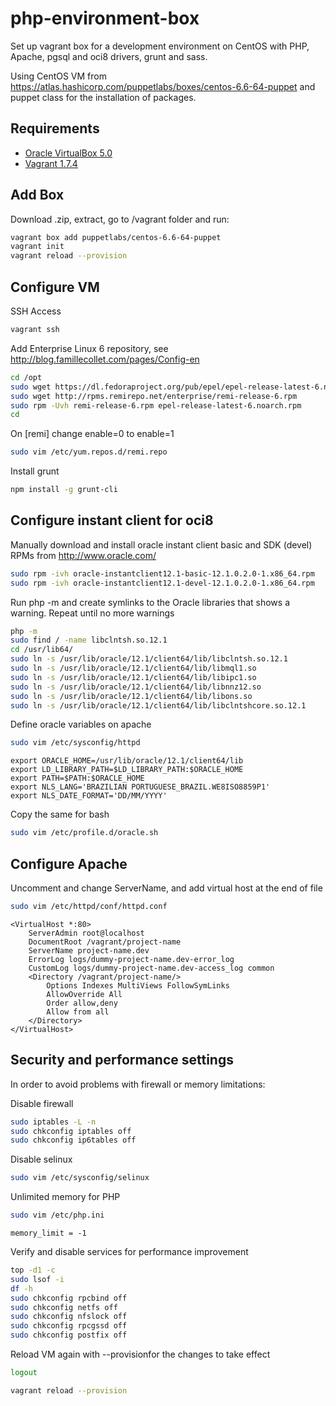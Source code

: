 php-environment-box
===================

Set up vagrant box for a development environment on CentOS with PHP, Apache, pgsql and oci8 drivers, grunt and sass.

Using CentOS VM from https://atlas.hashicorp.com/puppetlabs/boxes/centos-6.6-64-puppet and puppet class for the installation of packages.

Requirements
------------

* [Oracle VirtualBox 5.0](https://www.virtualbox.org/)
* [Vagrant 1.7.4](https://www.vagrantup.com/)

Add Box
-------

Download .zip, extract, go to /vagrant folder and run:
```bash
vagrant box add puppetlabs/centos-6.6-64-puppet
vagrant init
vagrant reload --provision
```

Configure VM
------------

SSH Access 
```bash
vagrant ssh
```

Add Enterprise Linux 6 repository, see http://blog.famillecollet.com/pages/Config-en
```bash
cd /opt
sudo wget https://dl.fedoraproject.org/pub/epel/epel-release-latest-6.noarch.rpm
sudo wget http://rpms.remirepo.net/enterprise/remi-release-6.rpm
sudo rpm -Uvh remi-release-6.rpm epel-release-latest-6.noarch.rpm
cd
```

On [remi] change enable=0 to enable=1
```bash
sudo vim /etc/yum.repos.d/remi.repo
```

Install grunt
```bash
npm install -g grunt-cli
```

Configure instant client for oci8
---------------------------------

Manually download and install oracle instant client basic and SDK (devel) RPMs from http://www.oracle.com/
```bash
sudo rpm -ivh oracle-instantclient12.1-basic-12.1.0.2.0-1.x86_64.rpm
sudo rpm -ivh oracle-instantclient12.1-devel-12.1.0.2.0-1.x86_64.rpm
```

Run php -m and create symlinks to the Oracle libraries that shows a warning. Repeat until no more warnings
```bash
php -m
sudo find / -name libclntsh.so.12.1
cd /usr/lib64/
sudo ln -s /usr/lib/oracle/12.1/client64/lib/libclntsh.so.12.1
sudo ln -s /usr/lib/oracle/12.1/client64/lib/libmql1.so
sudo ln -s /usr/lib/oracle/12.1/client64/lib/libipc1.so
sudo ln -s /usr/lib/oracle/12.1/client64/lib/libnnz12.so
sudo ln -s /usr/lib/oracle/12.1/client64/lib/libons.so
sudo ln -s /usr/lib/oracle/12.1/client64/lib/libclntshcore.so.12.1
```

Define oracle variables on apache
```bash
sudo vim /etc/sysconfig/httpd
```

```
export ORACLE_HOME=/usr/lib/oracle/12.1/client64/lib
export LD_LIBRARY_PATH=$LD_LIBRARY_PATH:$ORACLE_HOME
export PATH=$PATH:$ORACLE_HOME
export NLS_LANG='BRAZILIAN PORTUGUESE_BRAZIL.WE8ISO8859P1'
export NLS_DATE_FORMAT='DD/MM/YYYY'
```

Copy the same for bash
```bash
sudo vim /etc/profile.d/oracle.sh
```

Configure Apache
----------------

Uncomment and change ServerName, and add virtual host at the end of file
```bash
sudo vim /etc/httpd/conf/httpd.conf
```

```
<VirtualHost *:80>
    ServerAdmin root@localhost
    DocumentRoot /vagrant/project-name
    ServerName project-name.dev
    ErrorLog logs/dummy-project-name.dev-error_log
    CustomLog logs/dummy-project-name.dev-access_log common
    <Directory /vagrant/project-name/>
        Options Indexes MultiViews FollowSymLinks
        AllowOverride All
        Order allow,deny
        Allow from all
    </Directory>
</VirtualHost>
```

Security and performance settings
---------------------------------

In order to avoid problems with firewall or memory limitations:

Disable firewall
```bash
sudo iptables -L -n
sudo chkconfig iptables off
sudo chkconfig ip6tables off
```

Disable selinux
```bash
sudo vim /etc/sysconfig/selinux
```

Unlimited memory for PHP
```bash
sudo vim /etc/php.ini
```

```
memory_limit = -1
```

Verify and disable services for performance improvement
```bash
top -d1 -c
sudo lsof -i
df -h
sudo chkconfig rpcbind off
sudo chkconfig netfs off
sudo chkconfig nfslock off
sudo chkconfig rpcgssd off
sudo chkconfig postfix off
```

Reload VM again with --provisionfor the changes to take effect
```bash
logout
```

```bash
vagrant reload --provision
```
